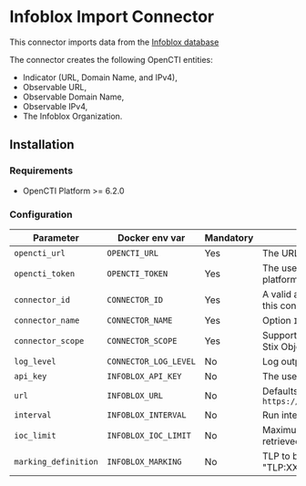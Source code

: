 # Infoblox Import Connector

<!--
General description of the connector
* What it does
* How it works
* Special requirements
* Use case description
* ...
-->

This connector imports data from the [Infoblox database](https://www.infoblox.com/)

The connector creates the following OpenCTI entities:

- Indicator (URL, Domain Name, and IPv4),
- Observable URL,
- Observable Domain Name,
- Observable IPv4,
- The Infoblox Organization.

## Installation

### Requirements

- OpenCTI Platform >= 6.2.0

### Configuration

| Parameter            | Docker env var        | Mandatory | Description                                                                              |
|----------------------|-----------------------|-----------|------------------------------------------------------------------------------------------|
| `opencti_url`        | `OPENCTI_URL`         | Yes       | The URL of the OpenCTI platform.                                                         |
| `opencti_token`      | `OPENCTI_TOKEN`       | Yes       | The user token configured in the OpenCTI platform                                        |
| `connector_id`       | `CONNECTOR_ID`        | Yes       | A valid arbitrary `UUIDv4` that must be unique for this connector.                       |
| `connector_name`     | `CONNECTOR_NAME`      | Yes       | Option `Infoblox`                                                                        |
| `connector_scope`    | `CONNECTOR_SCOPE`     | Yes       | Supported scope: Template Scope (MIME Type or Stix Object)                               |
| `log_level`          | `CONNECTOR_LOG_LEVEL` | No        | Log output for the connector. Defaults to `INFO`                                         |
| `api_key`            | `INFOBLOX_API_KEY`    | No        | The user api key configured in Infoblox                                                  |
| `url`                | `INFOBLOX_URL`        | No        | Defaults to `https://csp.infoblox.com/tide/api/data/threats`                             |
| `interval`           | `INFOBLOX_INTERVAL`   | No        | Run interval, in hours. Defaults to `12`                                                 |
| `ioc_limit`          | `INFOBLOX_IOC_LIMIT`  | No        | Maximum number of IOCs of each type to be retrieved on each run                          |
| `marking_definition` | `INFOBLOX_MARKING`    | No        | TLP to be applied to created entities (syntax: "TLP:XXX"). Default to `TLP:AMBER+STRICT` |
